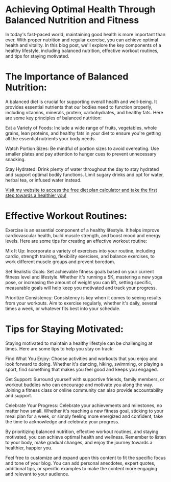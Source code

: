 # Achieving Optimal Health Through Balanced Nutrition and Fitness

In today's fast-paced world, maintaining good health is more important than ever. With proper nutrition and regular exercise, you can achieve optimal health and vitality. In this blog post, we'll explore the key components of a healthy lifestyle, including balanced nutrition, effective workout routines, and tips for staying motivated.

# The Importance of Balanced Nutrition:

A balanced diet is crucial for supporting overall health and well-being. It provides essential nutrients that our bodies need to function properly, including vitamins, minerals, protein, carbohydrates, and healthy fats. Here are some key principles of balanced nutrition:

Eat a Variety of Foods: Include a wide range of fruits, vegetables, whole grains, lean proteins, and healthy fats in your diet to ensure you're getting all the essential nutrients your body needs.

Watch Portion Sizes: Be mindful of portion sizes to avoid overeating. Use smaller plates and pay attention to hunger cues to prevent unnecessary snacking.

Stay Hydrated: Drink plenty of water throughout the day to stay hydrated and support optimal bodily functions. Limit sugary drinks and opt for water, herbal tea, or infused water instead.

[Visit my website to access the free diet plan calculator and take the first step towards a healthier you!](https://github.com/23W-GBAC/OnlyAhmeds/blob/main/code.html)

# Effective Workout Routines:

Exercise is an essential component of a healthy lifestyle. It helps improve cardiovascular health, build muscle strength, and boost mood and energy levels. Here are some tips for creating an effective workout routine:

Mix It Up: Incorporate a variety of exercises into your routine, including cardio, strength training, flexibility exercises, and balance exercises, to work different muscle groups and prevent boredom.

Set Realistic Goals: Set achievable fitness goals based on your current fitness level and lifestyle. Whether it's running a 5K, mastering a new yoga pose, or increasing the amount of weight you can lift, setting specific, measurable goals will help keep you motivated and track your progress.

Prioritize Consistency: Consistency is key when it comes to seeing results from your workouts. Aim to exercise regularly, whether it's daily, several times a week, or whatever fits best into your schedule.

# Tips for Staying Motivated:

Staying motivated to maintain a healthy lifestyle can be challenging at times. Here are some tips to help you stay on track:

Find What You Enjoy: Choose activities and workouts that you enjoy and look forward to doing. Whether it's dancing, hiking, swimming, or playing a sport, find something that makes you feel good and keeps you engaged.

Get Support: Surround yourself with supportive friends, family members, or workout buddies who can encourage and motivate you along the way. Joining a fitness class or online community can also provide accountability and support.

Celebrate Your Progress: Celebrate your achievements and milestones, no matter how small. Whether it's reaching a new fitness goal, sticking to your meal plan for a week, or simply feeling more energized and confident, take the time to acknowledge and celebrate your progress.

By prioritizing balanced nutrition, effective workout routines, and staying motivated, you can achieve optimal health and wellness. Remember to listen to your body, make gradual changes, and enjoy the journey towards a healthier, happier you.

Feel free to customize and expand upon this content to fit the specific focus and tone of your blog. You can add personal anecdotes, expert quotes, additional tips, or specific examples to make the content more engaging and relevant to your audience.
